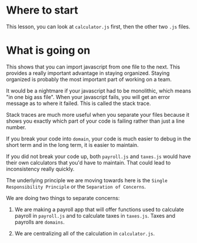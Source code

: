 # Where to start
This lesson, you can look at `calculator.js` first, then the other two `.js` files.

# What is going on
This shows that you can import javascript from one file to the next. This provides a really important advantage in staying organized. Staying organized is probably the most important part of working on a team.

It would be a nightmare if your javascript had to be monolithic, which means "in one big ass file". When your javascript fails, you will get an error message as to where it failed. This is called the stack trace. 

Stack traces are much more useful when you separate your files because it shows you exactly which part of your code is failing rather than just a line number.

If you break your code into `domain`, your code is much easier to debug in the short term and in the long term, it is easier to maintain. 

If you did not break your code up, both `payroll.js` and `taxes.js` would have their own calculators that you'd have to maintain. That could lead to inconsistency really quickly.

The underlying principle we are moving towards here is the `Single Responsibility Principle` or the `Separation of Concerns`.

We are doing two things to separate concerns: 

1. We are making a payroll app that will offer functions used to calculate payroll in `payroll.js` and to calculate taxes in `taxes.js`. Taxes and payrolls are `domains`. 

2. We are centralizing all of the calculation in `calculator.js`.